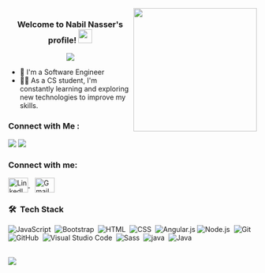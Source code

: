 
<img width="250" align="right" src="https://c.tenor.com/_DOBjnGspYAAAAAM/code-coding.gif">

<h3 align="center">
  Welcome to Nabil Nasser's profile!
  <img src="https://media.giphy.com/media/hvRJCLFzcasrR4ia7z/giphy.gif" width="28">
</h3>

<!-- Typing SVG by DenverCoder1 - https://github.com/DenverCoder1/readme-typing-svg -->
<p align="center">
  <a href="https://github.com/DenverCoder1/readme-typing-svg"><img src="https://readme-typing-svg.herokuapp.com/?lines=Front-End%20developer;Always%20learning%20new%20things&font=Fira%20Code&center=true&width=440&height=45&color=f75c7e&vCenter=true&size=22"></a>
</p> 

- 🏢 I'm a Software Engineer 
- 👨‍💻 As a CS student, I'm constantly learning and exploring new technologies to improve my skills.

### Connect with Me :

<a href="https://linkedin.com/in/nabil-nasser-eldin" target="_blank"><img src="https://img.shields.io/badge/-Nabil%20Nasser-0077B5?style=for-the-badge&logo=Linkedin&logoColor=white"/></a>
<a href="mailto:nabilnasser850@gmail.com" target="_blank"><img src="https://img.shields.io/badge/-Nabil%20Nasser-0077B5?style=for-the-badge&logo=Gmail&logoColor=white"/></a>




<h3 align="left">Connect with me:</h3>
<p align="left">
  <a href="https://www.linkedin.com/in/nabil-nasser-eldin" target="_blank">
    <img align="center" src="https://raw.githubusercontent.com/rahuldkjain/github-profile-readme-generator/master/src/images/icons/Social/linked-in-alt.svg" alt="LinkedIn" height="30" width="40" />
  </a>
  <a href="mailto:nabilnasser850@gmail.com" target="_blank" style="margin-left: 10; text-decoration: none;">
   <img align="center" src="https://cdn.jsdelivr.net/gh/devicons/devicon/icons/google/google-original.svg" alt="Gmail" height="30" width="40" />
  </a>
</p>


### 🛠 &nbsp;Tech Stack
![JavaScript](https://img.shields.io/badge/-JavaScript-05122A?style=flat&logo=javascript)&nbsp;
![Bootstrap](https://img.shields.io/badge/-Bootstrap-05122A?style=flat&logo=bootstrap&logoColor=563D7C)&nbsp;
![HTML](https://img.shields.io/badge/-HTML-05122A?style=flat&logo=HTML5)&nbsp;
![CSS](https://img.shields.io/badge/-CSS-05122A?style=flat&logo=CSS3&logoColor=1572B6)&nbsp;
![Angular.js](https://img.shields.io/badge/-Angular-05122A?style=flat&logo=angular)
![Node.js](https://img.shields.io/badge/-Node.js-05122A?style=flat&logo=node.js&logoColor=339933)&nbsp;
![Git](https://img.shields.io/badge/-Git-05122A?style=flat&logo=git)&nbsp;
![GitHub](https://img.shields.io/badge/-GitHub-05122A?style=flat&logo=github)&nbsp;
![Visual Studio Code](https://img.shields.io/badge/-Visual%20Studio%20Code-05122A?style=flat&logo=visual-studio-code&logoColor=007ACC)&nbsp;
![Sass](https://img.shields.io/badge/-Sass-05122A?style=flat&logo=sass)&nbsp;
![java](https://img.shields.io/badge/-java-05122A?style=flat&logo=Java)&nbsp;
![Java](https://img.shields.io/badge/-Java-ED8B00?style=flat&logo=openjdk&logoColor=white)&nbsp;

<br>
<a href="https://komarev.com/ghpvc/?username=yousefdergham&style=for-the-badge">
    <img src="https://komarev.com/ghpvc/?username=Nabil-Nasser&style=for-the-badge">
</a>
